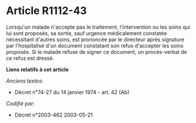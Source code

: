# Article R1112-43

Lorsqu'un malade n'accepte pas le traitement, l'intervention ou les soins qui lui sont proposés, sa sortie, sauf urgence
médicalement constatée nécessitant d'autres soins, est prononcée par le directeur après signature par l'hospitalisé d'un
document constatant son refus d'accepter les soins proposés. Si le malade refuse de signer ce document, un procès-verbal de
ce refus est dressé.

**Liens relatifs à cet article**

_Anciens textes_:

  - Décret n°74-27 du 14 janvier 1974 - art. 42 (Ab)

_Codifié par_:

  - Décret n°2003-462 2003-05-21
